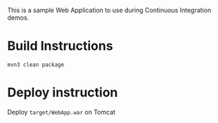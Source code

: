 This is a sample Web Application to use during Continuous Integration demos.

# Build Instructions

```
mvn3 clean package
```

# Deploy instruction

Deploy ```target/WebApp.war``` on Tomcat
 
